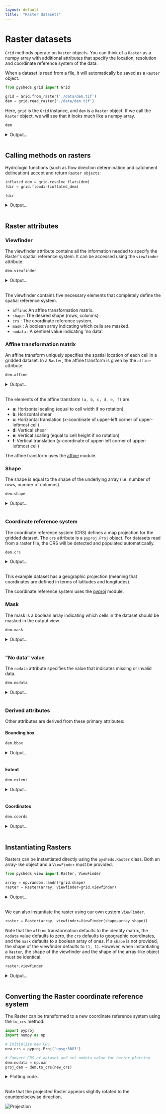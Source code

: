```yaml
---
layout: default
title:  "Raster datasets"
---
```


# Raster datasets

`Grid` methods operate on `Raster` objects. You can think of a `Raster` as a numpy array with additional attributes that specify the location, resolution and coordinate reference system of the data.

When a dataset is read from a file, it will automatically be saved as a `Raster` object.

```python
from pysheds.grid import Grid

grid = Grid.from_raster('./data/dem.tif')
dem = grid.read_raster('./data/dem.tif')
```

Here, `grid` is the `Grid` instance, and `dem` is a `Raster` object. If we call the `Raster` object, we will see that it looks much like a numpy array.

```python
dem
```
<details>
<summary>Output...</summary>
<p>

<pre>
Raster([[214, 212, 210, ..., 177, 177, 175],
        [214, 210, 207, ..., 176, 176, 174],
        [211, 209, 204, ..., 174, 174, 174],
        ...,
        [263, 262, 263, ..., 217, 217, 216],
        [266, 265, 265, ..., 217, 217, 217],
        [268, 267, 266, ..., 216, 217, 216]], dtype=int16)
</pre>

</p>
</details>

<br>

## Calling methods on rasters

Hydrologic functions (such as flow direction determination and catchment delineation) accept and return `Raster objects`:

```python
inflated_dem = grid.resolve_flats(dem)
fdir = grid.flowdir(inflated_dem)
```

```python
fdir
```

<details>
<summary>Output...</summary>
<p>

<pre>
Raster([[  0,   0,   0, ...,   0,   0,   0],
        [  0,   2,   2, ...,   4,   1,   0],
        [  0,   1,   2, ...,   4,   2,   0],
        ...,
        [  0,  64,  32, ...,   8,   1,   0],
        [  0,  64,  32, ...,  16, 128,   0],
        [  0,   0,   0, ...,   0,   0,   0]])
</pre>

</p>
</details>

<br>

## Raster attributes

### Viewfinder

The viewfinder attribute contains all the information needed to specify the Raster's spatial reference system. It can be accessed using the `viewfinder` attribute.

```python
dem.viewfinder
```

<details>
<summary>Output...</summary>
<p>

<pre>
'affine' : Affine(0.0008333333333333, 0.0, -97.4849999999961,
       0.0, -0.0008333333333333, 32.82166666666536)
'shape' : (359, 367)
'nodata' : -32768
'crs' : Proj('+proj=longlat +datum=WGS84 +no_defs', preserve_units=True)
'mask' : array([[ True,  True,  True, ...,  True,  True,  True],
       [ True,  True,  True, ...,  True,  True,  True],
       [ True,  True,  True, ...,  True,  True,  True],
       ...,
       [ True,  True,  True, ...,  True,  True,  True],
       [ True,  True,  True, ...,  True,  True,  True],
       [ True,  True,  True, ...,  True,  True,  True]])
</pre>

</p>
</details>

<br>

The viewfinder contains five necessary elements that completely define the spatial reference system.

  - `affine`: An affine transformation matrix.
  - `shape`: The desired shape (rows, columns).
  - `crs` : The coordinate reference system.
  - `mask` : A boolean array indicating which cells are masked.
  - `nodata` : A sentinel value indicating 'no data'.

### Affine transformation matrix

An affine transform uniquely specifies the spatial location of each cell in a gridded dataset. In a `Raster`, the affine transform is given by the `affine` attribute.

```python
dem.affine
```
<details>
<summary>Output...</summary>
<p>

<pre>
Affine(0.0008333333333333, 0.0, -100.0,
       0.0, -0.0008333333333333, 34.9999999999998)
</pre>

</p>
</details>

<br>

The elements of the affine transform `(a, b, c, d, e, f)` are:

- **a**: Horizontal scaling (equal to cell width if no rotation)
- **b**: Horizontal shear
- **c**: Horizontal translation (x-coordinate of upper-left corner of upper-leftmost cell)
- **d**: Vertical shear
- **e**: Vertical scaling (equal to cell height if no rotation)
- **f**: Vertical translation (y-coordinate of upper-left corner of upper-leftmost cell)

The affine transform uses the [affine](https://pypi.org/project/affine/) module.

### Shape

The shape is equal to the shape of the underlying array (i.e. number of rows, number of columns).

```python
dem.shape
```

<details>
<summary>Output...</summary>
<p>

<pre>
(359, 367)
</pre>

</p>
</details>

<br>

### Coordinate reference system

The coordinate reference system (CRS) defines a map projection for the gridded
dataset. The `crs` attribute is a `pyproj.Proj` object. For datasets read from a
raster file, the CRS will be detected and populated automaticaally.

```python
dem.crs
```

<details>
<summary>Output...</summary>
<p>

<pre>
Proj('+proj=longlat +datum=WGS84 +no_defs', preserve_units=True)
</pre>

</p>
</details>

<br>

This example dataset has a geographic projection (meaning that coordinates are defined in terms of latitudes and longitudes).

The coordinate reference system uses the [pyproj](https://pypi.org/project/pyproj/) module.

### Mask

The mask is a boolean array indicating which cells in the dataset should be masked in the output view.

```python
dem.mask
```

<details>
<summary>Output...</summary>
<p>

<pre>
array([[ True,  True,  True, ...,  True,  True,  True],
       [ True,  True,  True, ...,  True,  True,  True],
       [ True,  True,  True, ...,  True,  True,  True],
       ...,
       [ True,  True,  True, ...,  True,  True,  True],
       [ True,  True,  True, ...,  True,  True,  True],
       [ True,  True,  True, ...,  True,  True,  True]])
</pre>

</p>
</details>

<br>

### "No data" value

The `nodata` attribute specifies the value that indicates missing or invalid data.

```python
dem.nodata
```

<details>
<summary>Output...</summary>
<p>

<pre>
-32768
</pre>

</p>
</details>

<br>

### Derived attributes

Other attributes are derived from these primary attributes:

#### Bounding box

```python
dem.bbox
```

<details>
<summary>Output...</summary>
<p>

<pre>
(-97.4849999999961, 32.52166666666537, -97.17833333332945, 32.82166666666536)
</pre>

</p>
</details>

<br>

#### Extent

```python
dem.extent
```

<details>
<summary>Output...</summary>
<p>

<pre>
(-97.4849999999961, -97.17833333332945, 32.52166666666537, 32.82166666666536)
</pre>

</p>
</details>

<br>

#### Coordinates

```python
dem.coords
```

<details>
<summary>Output...</summary>
<p>

<pre>
array([[ 32.82166667, -97.485     ],
       [ 32.82166667, -97.48416667],
       [ 32.82166667, -97.48333333],
       ...,
       [ 32.52333333, -97.18166667],
       [ 32.52333333, -97.18083333],
       [ 32.52333333, -97.18      ]])
</pre>

</p>
</details>

<br>

## Instantiating Rasters

Rasters can be instantiated directly using the `pysheds.Raster` class. Both an array-like object and a `ViewFinder` must be provided.

```python
from pysheds.view import Raster, ViewFinder

array = np.random.randn(*grid.shape)
raster = Raster(array, viewfinder=grid.viewfinder)
```

<details>
<summary>Output...</summary>
<p>

<pre>
raster

Raster([[-0.71876505, -0.35747123, -0.3296262 , ..., -0.07522118,
         -0.86431367, -0.45065405],
        [-1.12477409,  2.28759514,  0.5855458 , ..., -0.43795955,
          0.42813309,  0.03900371],
        [-1.33345727,  1.03254272,  0.0904066 , ...,  0.06465593,
         -1.09938815,  1.1821455 ],
        ...,
        [ 0.67330805,  0.37022934,  0.13783694, ..., -1.59943506,
          0.65154575, -0.58218991],
        [ 0.67738517,  0.43696016,  1.09402764, ..., -1.63815592,
          1.67867785,  0.16609381],
        [ 1.17302635,  0.31176851,  1.79257942, ..., -0.48385788,
          1.38478075, -0.76431488]])
</pre>

</p>
</details>

<br>

We can also instantiate the raster using our own custom `ViewFinder`.

```python
raster = Raster(array, viewfinder=ViewFinder(shape=array.shape))
```

Note that the `affine` transformation defaults to the identity matrix, the `nodata` value defaults to zero, the `crs` defaults to geographic coordinates, and the `mask` defaults to a boolean array of ones. If a `shape` is not provided, the shape of the viewfinder defaults to `(1, 1)`. However, when instantiating a `Raster`, the shape of the viewfinder and the shape of the array-like object must be identical.

```python
raster.viewfinder
```

<details>
<summary>Output...</summary>
<p>

<pre>
'affine' : Affine(1.0, 0.0, 0.0,
       0.0, 1.0, 0.0)
'shape' : (359, 367)
'nodata' : 0
'crs' : Proj('+proj=longlat +datum=WGS84 +no_defs', preserve_units=True)
'mask' : array([[ True,  True,  True, ...,  True,  True,  True],
       [ True,  True,  True, ...,  True,  True,  True],
       [ True,  True,  True, ...,  True,  True,  True],
       ...,
       [ True,  True,  True, ...,  True,  True,  True],
       [ True,  True,  True, ...,  True,  True,  True],
       [ True,  True,  True, ...,  True,  True,  True]])
</pre>

</p>
</details>

<br>

## Converting the Raster coordinate reference system

The Raster can be transformed to a new coordinate reference system using the `to_crs` method:

```python
import pyproj
import numpy as np

# Initialize new CRS
new_crs = pyproj.Proj('epsg:3083')

# Convert CRS of dataset and set nodata value for better plotting
dem.nodata = np.nan
proj_dem = dem.to_crs(new_crs)
```

<details>
<summary>Plotting code...</summary>
<p>

<pre>
import matplotlib.pyplot as plt
import seaborn as sns

fig, ax = plt.subplots(1, 2, figsize=(12,8))
fig.patch.set_alpha(0)
ax[0].imshow(dem, cmap='terrain', zorder=1)
ax[1].imshow(proj_dem, cmap='terrain', zorder=1)
ax[0].set_title('DEM', size=14)
ax[1].set_title('Projected DEM', size=14)
plt.tight_layout()
</pre>

</p>
</details>

<br>

Note that the projected Raster appears slightly rotated to the counterclockwise direction.

![Projection](https://s3.us-east-2.amazonaws.com/pysheds/img/rasters_projection.png)


